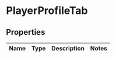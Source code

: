 

# PlayerProfileTab


## Properties

| Name | Type | Description | Notes |
|------------ | ------------- | ------------- | -------------|



